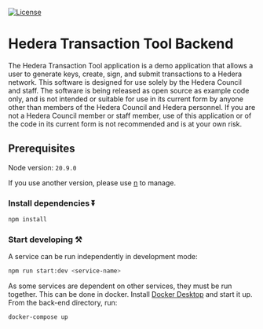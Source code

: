[![License](https://img.shields.io/badge/License-Apache%202.0-blue.svg)](https://opensource.org/licenses/Apache-2.0)

# Hedera Transaction Tool Backend

The Hedera Transaction Tool application is a demo application that allows a user to generate keys, create, sign, and submit transactions to a Hedera network. This software is designed for use solely by the Hedera Council and staff. The software is being released as open source as example code only, and is not intended or suitable for use in its current form by anyone other than members of the Hedera Council and Hedera personnel. If you are not a Hedera Council member or staff member, use of this application or of the code in its current form is not recommended
and is at your own risk.

## Prerequisites

Node version: `20.9.0`

If you use another version, please use [n](https://github.com/tj/n) to manage.

### Install dependencies ⏬

```bash
npm install
```

### Start developing ⚒️

A service can be run independently in development mode:

```bash
npm run start:dev <service-name>
```

As some services are dependent on other services, they must be run together.
This can be done in docker. Install [Docker Desktop](https://docs.docker.com/desktop/install/mac-install/) 
and start it up. From the back-end directory, run:

```bash
docker-compose up
```

